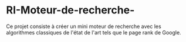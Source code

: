 # RI-Moteur-de-recherche-

Ce projet consiste à créer un mini moteur de recherche avec les algorithmes classiques de l'état de l'art tels que le page rank de Google.
